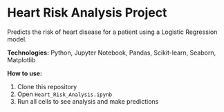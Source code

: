# Heart Risk Analysis Project

Predicts the risk of heart disease for a patient using a Logistic Regression model.

**Technologies:** Python, Jupyter Notebook, Pandas, Scikit-learn, Seaborn, Matplotlib

**How to use:**
1. Clone this repository
2. Open `Heart_Risk_Analysis.ipynb`
3. Run all cells to see analysis and make predictions
